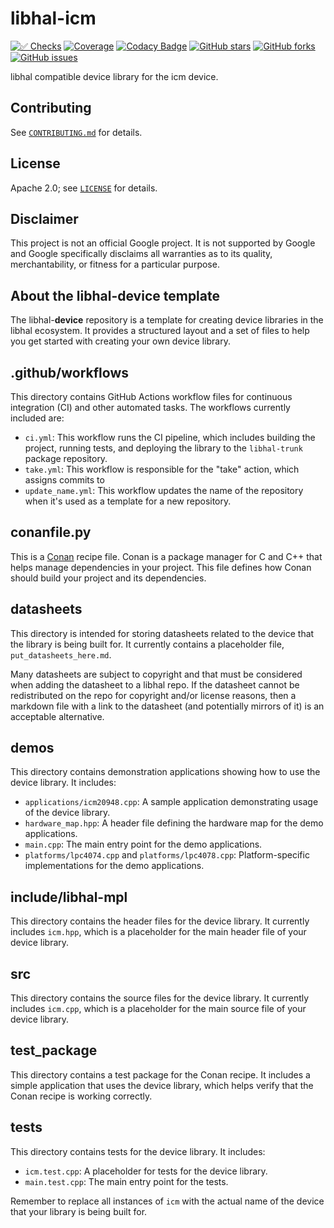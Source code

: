 # libhal-icm

[![✅ Checks](https://github.com/libhal/libhal-icm/actions/workflows/ci.yml/badge.svg)](https://github.com/libhal/libhal-icm/actions/workflows/ci.yml)
[![Coverage](https://libhal.github.io/libhal-icm/coverage/coverage.svg)](https://libhal.github.io/libhal-icm/coverage/)
[![Codacy Badge](https://app.codacy.com/project/badge/Grade/b084e6d5962d49a9afcb275d62cd6586)](https://www.codacy.com/gh/libhal/libhal-icm/dashboard?utm_source=github.com&amp;utm_medium=referral&amp;utm_content=libhal/libhal-icm&amp;utm_campaign=Badge_Grade)
[![GitHub stars](https://img.shields.io/github/stars/libhal/libhal-icm.svg)](https://github.com/libhal/libhal-icm/stargazers)
[![GitHub forks](https://img.shields.io/github/forks/libhal/libhal-icm.svg)](https://github.com/libhal/libhal-icm/network)
[![GitHub issues](https://img.shields.io/github/issues/libhal/libhal-icm.svg)](https://github.com/libhal/libhal-icm/issues)

libhal compatible device library for the icm device.

## Contributing

See [`CONTRIBUTING.md`](CONTRIBUTING.md) for details.

## License

Apache 2.0; see [`LICENSE`](LICENSE) for details.

## Disclaimer

This project is not an official Google project. It is not supported by
Google and Google specifically disclaims all warranties as to its quality,
merchantability, or fitness for a particular purpose.

## About the libhal-device template

The libhal-__device__ repository is a template for creating device libraries in
the libhal ecosystem. It provides a structured layout and a set of files to help
you get started with creating your own device library.

## .github/workflows

This directory contains GitHub Actions workflow files for continuous integration
(CI) and other automated tasks. The workflows currently included are:

- `ci.yml`: This workflow runs the CI pipeline, which includes
  building the project, running tests, and deploying the library to the
  `libhal-trunk` package repository.
- `take.yml`: This workflow is responsible for the "take" action, which assigns
  commits to
- `update_name.yml`: This workflow updates the name of the repository when it's
  used as a template for a new repository.

## conanfile.py

This is a [Conan](https://conan.io/) recipe file. Conan is a package manager for
C and C++ that helps manage dependencies in your project. This file defines how
Conan should build your project and its dependencies.

## datasheets

This directory is intended for storing datasheets related to the device that the
library is being built for. It currently contains a placeholder file,
`put_datasheets_here.md`.

Many datasheets are subject to copyright and that must be considered when adding
the datasheet to a libhal repo. If the datasheet cannot be redistributed on the
repo for copyright and/or license reasons, then a markdown file with a link to
the datasheet (and potentially mirrors of it) is an acceptable alternative.

## demos

This directory contains demonstration applications showing how to use the device
library. It includes:

- `applications/icm20948.cpp`: A sample application demonstrating usage of the
  device library.
- `hardware_map.hpp`: A header file defining the hardware map for the demo
  applications.
- `main.cpp`: The main entry point for the demo applications.
- `platforms/lpc4074.cpp` and `platforms/lpc4078.cpp`: Platform-specific
  implementations for the demo applications.

## include/libhal-mpl

This directory contains the header files for the device library. It currently
includes `icm.hpp`, which is a placeholder for the main header file of
your device library.

## src

This directory contains the source files for the device library. It currently
includes `icm.cpp`, which is a placeholder for the main source file of
your device library.

## test_package

This directory contains a test package for the Conan recipe. It includes a
simple application that uses the device library, which helps verify that the
Conan recipe is working correctly.

## tests

This directory contains tests for the device library. It includes:

- `icm.test.cpp`: A placeholder for tests for the device library.
- `main.test.cpp`: The main entry point for the tests.

Remember to replace all instances of `icm` with the actual name of the
device that your library is being built for.